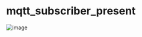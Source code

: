 # mqtt_subscriber_present

![image](https://user-images.githubusercontent.com/58541374/169236449-f7fdd53f-0315-4232-853a-2c911a681b22.png)
